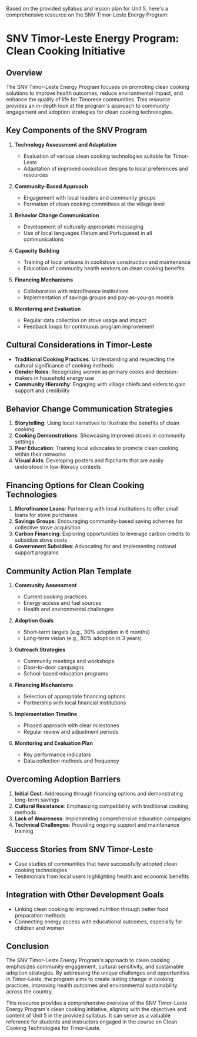 Based on the provided syllabus and lesson plan for Unit 5, here's a comprehensive resource on the SNV Timor-Leste Energy Program:

# SNV Timor-Leste Energy Program: Clean Cooking Initiative

## Overview

The SNV Timor-Leste Energy Program focuses on promoting clean cooking solutions to improve health outcomes, reduce environmental impact, and enhance the quality of life for Timorese communities. This resource provides an in-depth look at the program's approach to community engagement and adoption strategies for clean cooking technologies.

## Key Components of the SNV Program

1. **Technology Assessment and Adaptation**
   - Evaluation of various clean cooking technologies suitable for Timor-Leste
   - Adaptation of improved cookstove designs to local preferences and resources

2. **Community-Based Approach**
   - Engagement with local leaders and community groups
   - Formation of clean cooking committees at the village level

3. **Behavior Change Communication**
   - Development of culturally appropriate messaging
   - Use of local languages (Tetum and Portuguese) in all communications

4. **Capacity Building**
   - Training of local artisans in cookstove construction and maintenance
   - Education of community health workers on clean cooking benefits

5. **Financing Mechanisms**
   - Collaboration with microfinance institutions
   - Implementation of savings groups and pay-as-you-go models

6. **Monitoring and Evaluation**
   - Regular data collection on stove usage and impact
   - Feedback loops for continuous program improvement

## Cultural Considerations in Timor-Leste

- **Traditional Cooking Practices**: Understanding and respecting the cultural significance of cooking methods
- **Gender Roles**: Recognizing women as primary cooks and decision-makers in household energy use
- **Community Hierarchy**: Engaging with village chiefs and elders to gain support and credibility

## Behavior Change Communication Strategies

1. **Storytelling**: Using local narratives to illustrate the benefits of clean cooking
2. **Cooking Demonstrations**: Showcasing improved stoves in community settings
3. **Peer Education**: Training local advocates to promote clean cooking within their networks
4. **Visual Aids**: Developing posters and flipcharts that are easily understood in low-literacy contexts

## Financing Options for Clean Cooking Technologies

1. **Microfinance Loans**: Partnering with local institutions to offer small loans for stove purchases
2. **Savings Groups**: Encouraging community-based saving schemes for collective stove acquisition
3. **Carbon Financing**: Exploring opportunities to leverage carbon credits to subsidize stove costs
4. **Government Subsidies**: Advocating for and implementing national support programs

## Community Action Plan Template

1. **Community Assessment**
   - Current cooking practices
   - Energy access and fuel sources
   - Health and environmental challenges

2. **Adoption Goals**
   - Short-term targets (e.g., 30% adoption in 6 months)
   - Long-term vision (e.g., 80% adoption in 3 years)

3. **Outreach Strategies**
   - Community meetings and workshops
   - Door-to-door campaigns
   - School-based education programs

4. **Financing Mechanisms**
   - Selection of appropriate financing options
   - Partnership with local financial institutions

5. **Implementation Timeline**
   - Phased approach with clear milestones
   - Regular review and adjustment periods

6. **Monitoring and Evaluation Plan**
   - Key performance indicators
   - Data collection methods and frequency

## Overcoming Adoption Barriers

1. **Initial Cost**: Addressing through financing options and demonstrating long-term savings
2. **Cultural Resistance**: Emphasizing compatibility with traditional cooking methods
3. **Lack of Awareness**: Implementing comprehensive education campaigns
4. **Technical Challenges**: Providing ongoing support and maintenance training

## Success Stories from SNV Timor-Leste

- Case studies of communities that have successfully adopted clean cooking technologies
- Testimonials from local users highlighting health and economic benefits

## Integration with Other Development Goals

- Linking clean cooking to improved nutrition through better food preparation methods
- Connecting energy access with educational outcomes, especially for children and women

## Conclusion

The SNV Timor-Leste Energy Program's approach to clean cooking emphasizes community engagement, cultural sensitivity, and sustainable adoption strategies. By addressing the unique challenges and opportunities in Timor-Leste, the program aims to create lasting change in cooking practices, improving health outcomes and environmental sustainability across the country.

This resource provides a comprehensive overview of the SNV Timor-Leste Energy Program's clean cooking initiative, aligning with the objectives and content of Unit 5 in the provided syllabus. It can serve as a valuable reference for students and instructors engaged in the course on Clean Cooking Technologies for Timor-Leste.